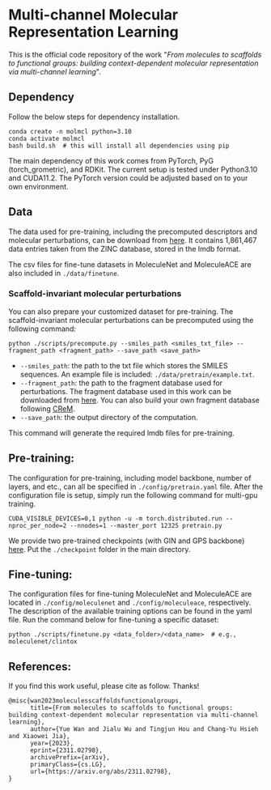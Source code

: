 # Multi-channel Molecular Representation Learning
This is the official code repository of the work "*From molecules to scaffolds to functional groups: building context-dependent molecular representation via multi-channel learning*".

## Dependency

Follow the below steps for dependency installation.  
```
conda create -n molmcl python=3.10
conda activate molmcl
bash build.sh  # this will install all dependencies using pip
```
The main dependency of this work comes from PyTorch, PyG (torch_grometric), and RDKit. The current setup is tested under Python3.10 and CUDA11.2. The PyTorch version could be adjusted based on to your own environment. 


## Data
The data used for pre-training, including the precomputed descriptors and molecular perturbations, can be download from [here](https://drive.google.com/drive/folders/1V5OT2UF7miy4cJvqPtE7a9A6ct8GWi8D?usp=drive_link). It contains 1,861,467 data entries taken from the ZINC database, stored in the lmdb format.  

The csv files for fine-tune datasets in MoleculeNet and MoleculeACE are also included in `./data/finetune`.

### Scaffold-invariant molecular perturbations
You can also prepare your customized dataset for pre-training. The scaffold-invariant molecular perturbations can be precomputed using the following command:
```
python ./scripts/precompute.py --smiles_path <smiles_txt_file> --fragment_path <fragment_path> --save_path <save_path>
```
- `--smiles_path`: the path to the txt file which stores the SMILES sequences. An example file is included: `./data/pretrain/example.txt`.
- `--fragment_path`: the path to the fragment database used for perturbations. The fragment database used in this work can be downloaded from [here](https://www.dropbox.com/scl/fi/tezfk6odkqog1q4b3tip3/replacements02_sa2.db.gz?rlkey=iryzf7irfrjpi44cf7dag8kzf&e=1&dl=0). You can also build your own fragment database following [CReM](https://github.com/DrrDom/crem?tab=readme-ov-file).
- `--save_path`: the output directory of the computation.

This command will generate the required lmdb files for pre-training. 

## Pre-training:
The configuration for pre-training, including model backbone, number of layers, and etc., can all be specified in `./config/pretrain.yaml` file. After the configuration file is setup, simply run the following command for multi-gpu training.
```
CUDA_VISIBLE_DEVICES=0,1 python -u -m torch.distributed.run --nproc_per_node=2 --nnodes=1 --master_port 12325 pretrain.py
```
We provide two pre-trained checkpoints (with GIN and GPS backbone) [here](https://drive.google.com/drive/folders/1G_Yejbv8LCkV5guSf1WOJq2v3Nx55e58). Put the `./checkpoint` folder in the main directory.

## Fine-tuning:
The configuration files for fine-tuning MoleculeNet and MoleculeACE are located in `./config/moleculenet` and `./config/moleculeace`, respectively. The description of the available training options can be found in the yaml file. Run the command below for fine-tuning a specific dataset:
```
python ./scripts/finetune.py <data_folder>/<data_name>  # e.g., moleculenet/clintox
```

## References:
If you find this work useful, please cite as follow. Thanks!
```
@misc{wan2023moleculesscaffoldsfunctionalgroups,
      title={From molecules to scaffolds to functional groups: building context-dependent molecular representation via multi-channel learning}, 
      author={Yue Wan and Jialu Wu and Tingjun Hou and Chang-Yu Hsieh and Xiaowei Jia},
      year={2023},
      eprint={2311.02798},
      archivePrefix={arXiv},
      primaryClass={cs.LG},
      url={https://arxiv.org/abs/2311.02798}, 
}
```
